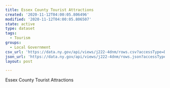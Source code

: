 ```yaml
---
title: Essex County Tourist Attractions
created: '2020-11-12T04:00:05.806496'
modified: '2020-11-12T04:00:05.806507'
state: active
type: dataset
tags:
  - Tourism
groups:
  - Local Government
csv_url: 'https://data.ny.gov/api/views/j222-4dnm/rows.csv?accessType=DOWNLOAD'
json_url: 'https://data.ny.gov/api/views/j222-4dnm/rows.json?accessType=DOWNLOAD'
layout: post

---
```

Essex County Tourist Attractions
